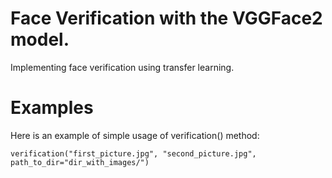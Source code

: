 # Face Verification with the VGGFace2 model.
Implementing face verification using transfer learning.

# Examples
Here is an example of simple usage of verification() method:
```
verification("first_picture.jpg", "second_picture.jpg", path_to_dir="dir_with_images/")
```
